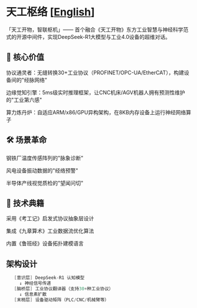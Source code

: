 # 天工枢络 [**[English](README.md)**]
「天工开物，智联枢机」—— 首个融合《天工开物》东方工业智慧与神经科学范式的开源中间件，实现DeepSeek-R1大模型与工业4.0设备的超维对话。

## 🌟 核心价值

协议通灵者：无缝转换30+工业协议（PROFINET/OPC-UA/EtherCAT），构建设备间的"经脉网络"

边缘觉知引擎：5ms级实时推理框架，让CNC机床/AGV机器人拥有预测性维护的"工业第六感"

算力炼丹炉：自适应ARM/x86/GPU异构架构，在8KB内存设备上运行神经网络算子

## 🛠 场景革命

钢铁厂温度传感阵列的"脉象诊断"

风电设备振动数据的"经络预警"

半导体产线视觉质检的"望闻问切"

## 📜 技术典籍

采用《考工记》启发式协议抽象层设计

集成《九章算术》工业数据流优化算法

内置《鲁班经》设备拓扑建模语言

## 架构设计
```C++
   [意识层] DeepSeek-R1 认知模型
     ↓ 神经信号传递
   [脑桥层] 工业协议翻译器（支持30+种工业协议）
     ↓ 信息素扩散
   [末梢层] 设备驱动矩阵（PLC/CNC/机械臂等）
```
